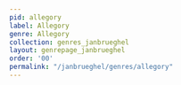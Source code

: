 ```yaml
---
pid: allegory
label: Allegory
genre: Allegory
collection: genres_janbrueghel
layout: genrepage_janbrueghel
order: '00'
permalink: "/janbrueghel/genres/allegory"
---
```

